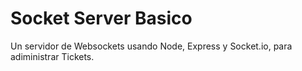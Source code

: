 # Socket Server Basico

Un servidor de Websockets usando Node, Express y Socket.io, para adiministrar Tickets.
